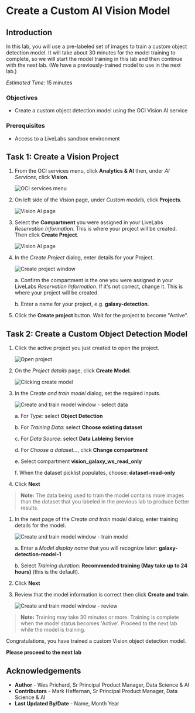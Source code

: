 # Create a Custom AI Vision Model

## Introduction
In this lab, you will use a pre-labeled set of images to train a custom object detection model. It will take about 30 minutes for the model training to complete, so we will start the model training in this lab and then continue with the next lab. (We have a previously-trained model to use in the next lab.)

*Estimated Time*: 15 minutes

### Objectives
- Create a custom object detection model using the OCI Vision AI service

### Prerequisites

- Access to a LiveLabs sandbox environment

## **Task 1:** Create a Vision Project

1. From the OCI services menu, click **Analytics & AI** then, under *AI Services*, click **Vision**.
  
    ![OCI services menu](./images/vision.png)

1. On left side of the Vision page, under *Custom models*, click **Projects**.

    ![Vision AI page](./images/click-on-projects.png)

1. Select the **Compartment** you were assigned in your LiveLabs *Reservation Information*. This is where your project will be created. Then click **Create Project**.

    ![Vision AI page](./images/vision-create-project.png)

1. In the *Create Project* dialog, enter details for your Project.
    
    ![Create project window](./images/create-project.png)

    a. Confirm the compartment is the one you were assigned in your LiveLabs *Reservation Information*. If it's not correct, change it. This is where your project will be created. 

    b. Enter a name for your project, e.g. **galaxy-detection**.

1. Click the **Create project** button. Wait for the project to become "Active".
  


## **Task 2:** Create a Custom Object Detection Model

1. Click the active project you just created to open the project.

    ![Open project](./images/select-vision-project.png)

1. On the *Project details* page, click **Create Model**.
    
    ![Clicking create model](./images/create-model.png)

1. In the *Create and train model* dialog, set the required inputs.

    ![Create and train model window - select data](./images/model-details.png)

    a. For *Type*: select **Object Detection**

    b. For *Training Data*: select **Choose existing dataset**

    c. For *Data Source*: select **Data Lableing Service**

    d. For *Choose a dataset...*, click **Change compartment**
    
    e. Select compartment **vision\_galaxy\_ws\_read\_only**

    f. When the dataset picklist populates, choose: **dataset-read-only**

1. Click **Next**

> **Note:** The data being used to train the model contains more images than the dataset that you labeled in the previous lab to produce better results.
  
1. In the next page of the *Create and train model* dialog, enter training details for the model.

    ![Create and train model window - train model](./images/model-training-details.png)

    a. Enter a *Model display name* that you will recognize later: **galaxy-detection-model-1**

    b. Select *Training duration*: **Recommended training (May take up to 24 hours)** (this is the default).

1. Click **Next**

1. Review that the model information is correct then click **Create and train**.

    ![Create and train model window - review](./images/create-and-train.png)

> **Note:** Training may take 30 minutes or more. Training is complete when the model status becomes 'Active'. Proceed to the next lab while the model is training.

Congratulations, you have trained a custom Vision object detection model.

**Please proceed to the next lab**

## Acknowledgements

- **Author** - Wes Prichard, Sr Principal Product Manager, Data Science & AI
- **Contributors** -  Mark Heffernan, Sr Principal Product Manager, Data Science & AI
- **Last Updated By/Date** - Name, Month Year